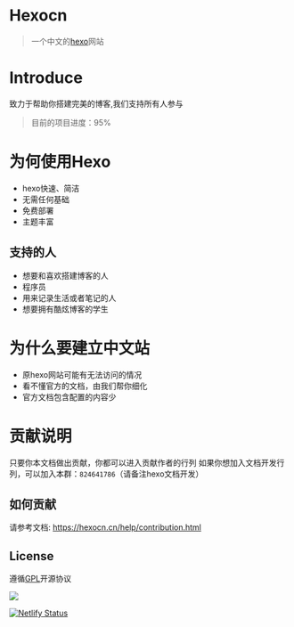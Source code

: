 # Hexocn
> 一个中文的[hexo](https://hexocn.cn/)网站

# Introduce

致力于帮助你搭建完美的博客,我们支持所有人参与

> 目前的项目进度：95%

# 为何使用Hexo
* hexo快速、简洁
* 无需任何基础
* 免费部署
* 主题丰富

## 支持的人
* 想要和喜欢搭建博客的人
* 程序员
* 用来记录生活或者笔记的人
* 想要拥有酷炫博客的学生

# 为什么要建立中文站
- 原hexo网站可能有无法访问的情况
- 看不懂官方的文档，由我们帮你细化
- 官方文档包含配置的内容少


# 贡献说明
只要你本文档做出贡献，你都可以进入贡献作者的行列
如果你想加入文档开发行列，可以加入本群：`824641786`（请备注hexo文档开发）

## 如何贡献
请参考文档: <https://hexocn.cn/help/contribution.html>

## License

遵循[GPL](https://github.com/kjhuanhao/hexocn/blob/master/LICENSE)开源协议

<a href="https://app.fossa.com/projects/git%2Bgithub.com%2Fkjhuanhao%2Fhexocn?ref=badge_small" alt="FOSSA Status"><img src="https://app.fossa.com/api/projects/git%2Bgithub.com%2Fkjhuanhao%2Fhexocn.svg?type=small"/></a>

[![Netlify Status](https://api.netlify.com/api/v1/badges/3cff5a61-fff3-469b-99aa-098bcb18cebc/deploy-status)](https://app.netlify.com/sites/hexocn/deploys)
